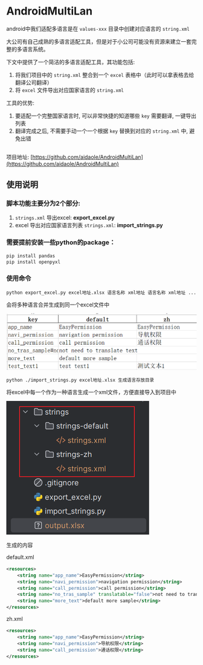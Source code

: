 # AndroidMultiLan

android中我们适配多语言是在 `values-xxx` 目录中创建对应语言的 `string.xml`

大公司有自己成熟的多语言适配工具，但是对于小公司可能没有资源来建立一套完整的多语言系统。

下文中提供了一个简洁的多语言适配工具，其功能包括:

1. 将我们项目中的 `string.xml` 整合到一个 `excel` 表格中（此时可以拿表格去给翻译公司翻译）
2. 将 `excel` 文件导出对应国家语言的 `string.xml`

工具的优势:

1. 要适配一个完整国家语言时, 可以非常快捷的知道哪些 `key` 需要翻译, 一键导出列表
2. 翻译完成之后, 不需要手动一个一个根据 `key` 替换到对应的 `string.xml` 中, 避免出错

## 

项目地址: [https://github.com/aidaole/AndroidMultiLan](https://github.com/aidaole/AndroidMultiLan)

## 使用说明

### 脚本功能主要分为2个部分:

1. `strings.xml` 导出excel: **export_excel.py**
2. excel 导出对应国家语言列表 `strings.xml`: **import_strings.py**

### 需要提前安装一些python的package：

```
pip install pandas
pip install openpyxl
```

### 使用命令

```shell
python export_excel.py excel地址.xlsx 语言名称 xml地址 语言名称 xml地址 ...
```

会将多种语言合并生成到同一个excel文件中

![](images/multi_language/2024-04-06-11-08-16.png ':size=300')

```shell
python ./import_strings.py excel地址.xlsx 生成语言存放目录
```

将excel中每一个作为一种语言生成一个xml文件，方便直接导入到项目中

![](images/multi_language/2024-04-06-11-11-38.png ':size=200')

生成的内容

default.xml
```xml
<resources>
    <string name="app_name">EasyPermission</string>
    <string name="navi_permission">navigation permission</string>
    <string name="call_permission">call permission</string>
    <string name="no_tras_sample" translatable="false">not need to translate text</string>
    <string name="more_text">default more sample</string>
</resources>
```

zh.xml
```xml
<resources>
    <string name="app_name">EasyPermission</string>
    <string name="navi_permission">导航权限</string>
    <string name="call_permission">通话权限</string>
</resources>
```




